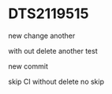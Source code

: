 # DTS2119515

new change
another

with out delete
another
test

new commit

skip CI without delete 
no skip
